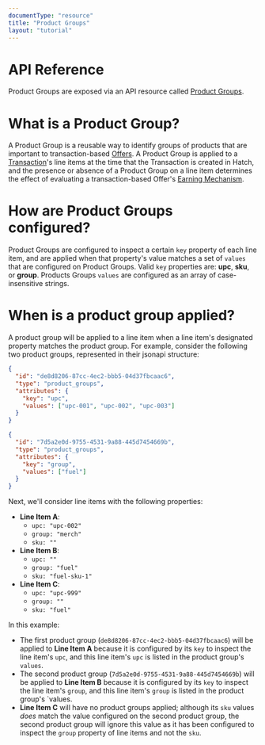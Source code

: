 ```yaml
---
documentType: "resource"
title: "Product Groups"
layout: "tutorial"
---
```


# API Reference

Product Groups are exposed via an API resource called [Product Groups](/api/#product-groups).

# What is a Product Group?

A Product Group is a reusable way to identify groups of products that are important to transaction-based [Offers](/guides/offers). A Product Group is applied to a [Transaction](/api/#transactions)'s line items at the time that the Transaction is created in Hatch, and the presence or absence of a Product Group on a line item determines the effect of evaluating a transaction-based Offer's [Earning Mechanism](/guides/offers/earning-mechanisms).

# How are Product Groups configured?

Product Groups are configured to inspect a certain `key` property of each line item, and are applied when that property's value matches a set of `values` that are configured on Product Groups.  Valid `key` properties are: **upc**, **sku**, or **group**. Products Groups `values` are configured as an array of case-insensitive strings.

# When is a product group applied?

A product group will be applied to a line item when a line item's designated property matches the product group. For example, consider the following two product groups, represented in their jsonapi structure:

```json
{
  "id": "de8d8206-87cc-4ec2-bbb5-04d37fbcaac6",
  "type": "product_groups",
  "attributes": {
    "key": "upc",
    "values": ["upc-001", "upc-002", "upc-003"]
  }
}
```

```json
{
  "id": "7d5a2e0d-9755-4531-9a88-445d7454669b",
  "type": "product_groups",
  "attributes": {
    "key": "group",
    "values": ["fuel"]
  }
}
```

Next, we'll consider line items with the following properties:

  - **Line Item A**:
    - `upc: "upc-002"`
    - `group: "merch"`
    - `sku: ""`
  - **Line Item B**:
    - `upc: ""`
    - `group: "fuel"`
    - `sku: "fuel-sku-1"`
  - **Line Item C**:
    - `upc: "upc-999"`
    - `group: ""`
    - `sku: "fuel"`

In this example:

  - The first product group (`de8d8206-87cc-4ec2-bbb5-04d37fbcaac6`) will be applied to **Line Item A** because it is configured by its `key` to inspect the line item's `upc`, and this line item's `upc` is listed in the product group's `values`.
  - The second product group (`7d5a2e0d-9755-4531-9a88-445d7454669b`) will be applied to **Line Item B** because it is configured by its `key` to inspect the line item's `group`, and this line item's `group` is listed in the product group's `values.
  - **Line Item C** will have no product groups applied; although its `sku` values _does_ match the value configured on the second product group, the second product group will ignore this value as it has been configured to inspect the `group` property of line items and not the `sku`.
